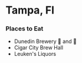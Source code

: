 # Tampa, Fl

### Places to Eat
- Dunedin Brewery :taco: and :beer:
- Cigar City Brew Hall
- Leuken's Liquors
